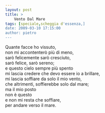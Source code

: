 ```yaml
---
layout: post
title: >
    Vento Dal Mare
tags: [speciale,scheggia d'essenza,]
date: 2009-03-10 17:15:00
author: pietro
---
```

Quante facce ho vissuto,<br/>non mi accontenterò più di meno,<br/>sarò felicemente sarò cresciuto,<br/>sarò felice, sarò sereno;<br/>e questo cielo sempre più spento<br/>mi lascia credere che devo essere io a brillare,<br/>mi lascia soffiare da solo il mio vento,<br/>che altrimenti, soffierebbe solo dal mare;<br/>ma il mio posto<br/>non è questo<br/>e non mi resta che soffiare,<br/>per andare verso il mare.
